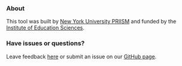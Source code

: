 ### About

This tool was built by [New York University PRIISM](https://steinhardt.nyu.edu/priism) and funded by the [Institute of Education Sciences](https://ies.ed.gov/funding/grantsearch/details.asp?ID=3414).

### Have issues or questions?

Leave feedback [here](https://docs.google.com/forms/d/e/1FAIpQLSd7dZjpw4FtoVAFUmovNOgKeW-kxnJrs3zV2r3lJ8kvhdq8lA/viewform?usp=sf_link) or submit an issue on our [GitHub page](https://github.com/gperrett/thinkCausal_dev/issues). 

